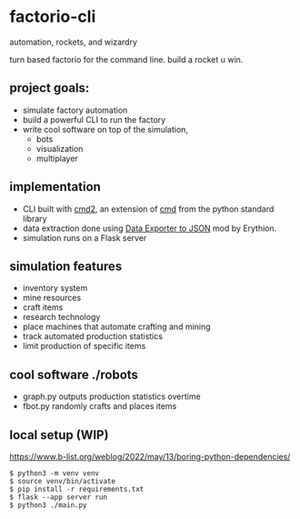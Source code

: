 # factorio-cli
automation, rockets, and wizardry

turn based factorio for the command line. build a rocket u win. 

## project goals:
- simulate factory automation 
- build a powerful CLI to run the factory 
- write cool software on top of the simulation, 
    - bots
    - visualization
    - multiplayer 

## implementation
- CLI built with [cmd2](https://github.com/python-cmd2/cmd2), an extension of [cmd](https://docs.python.org/3/library/cmd.html) from the python standard library 
- data extraction done using [Data Exporter to JSON](https://mods.factorio.com/mod/recipelister) mod by Erythion.
- simulation runs on a Flask server

## simulation features
- inventory system
- mine resources
- craft items
- research technology
- place machines that automate crafting and mining
- track automated production statistics
- limit production of specific items

## cool software ./robots 
- graph.py outputs production statistics overtime
- fbot.py randomly crafts and places items

## local setup (WIP)
https://www.b-list.org/weblog/2022/may/13/boring-python-dependencies/
```
$ python3 -m venv venv
$ source venv/bin/activate
$ pip install -r requirements.txt 
$ flask --app server run
$ python3 ./main.py
```
